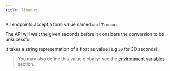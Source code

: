 ```yaml
---
title: Timeout
---
```


All endpoints accept a form value named `waitTimeout`.

The API will wait the given seconds before it considers the conversion to be unsucessful.

It takes a string representation of a float as value (e.g `30` for 30 seconds).

> You may also define this value globally: see the [environment variables](#environment_variables.default_wait_timeout) section.